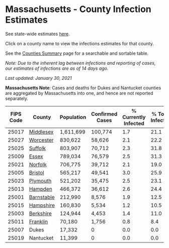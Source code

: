 # Massachusetts - County Infection Estimates

See state-wide estimates [here](/infections/us-ma).

Click on a county name to view the infections estimates for that county.

See the [Counties Summary](/infections/summary-counties) page for a searchable and sortable table.

*Note: Due to the inherent lag between infections and reporting of cases, our estimates of infections are as of 14 days ago.*

*Last updated: January 30, 2021*

**Massachusetts Note**: Cases and deaths for Dukes and Nantucket counties are aggregated by Massachusetts into one, and hence are not reported separately.

|   FIPS Code |                   County |   Population |   Confirmed Cases |   % Currently Infected |   % Total Infected |
|-------------|--------------------------|--------------|-------------------|------------------------|--------------------|
|       25017 |   [Middlesex](middlesex) |    1,611,699 |           100,774 |                    1.7 |               21.1 |
|       25027 |   [Worcester](worcester) |      830,622 |            58,626 |                    2.1 |               22.2 |
|       25025 |       [Suffolk](suffolk) |      803,907 |            70,712 |                    2.3 |               31.8 |
|       25009 |           [Essex](essex) |      789,034 |            76,579 |                    2.5 |               31.3 |
|       25021 |       [Norfolk](norfolk) |      706,775 |            39,712 |                    2.1 |               19.0 |
|       25005 |       [Bristol](bristol) |      565,217 |            49,541 |                    3.0 |               25.9 |
|       25023 |     [Plymouth](plymouth) |      521,202 |            35,475 |                    2.5 |               23.1 |
|       25013 |       [Hampden](hampden) |      466,372 |            36,612 |                    2.6 |               24.4 |
|       25001 | [Barnstable](barnstable) |      212,990 |             8,576 |                    1.9 |               12.5 |
|       25015 |   [Hampshire](hampshire) |      160,830 |             5,534 |                    1.2 |               10.5 |
|       25003 |   [Berkshire](berkshire) |      124,944 |             4,453 |                    1.4 |               11.0 |
|       25011 |     [Franklin](franklin) |       70,180 |             1,756 |                    0.8 |                8.4 |
|       25007 |                    Dukes |       17,332 |                 0 |                    0.0 |                0.0 |
|       25019 |                Nantucket |       11,399 |                 0 |                    0.0 |                0.0 |